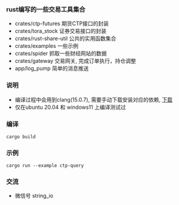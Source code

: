 ### rust编写的一些交易工具集合
* crates/ctp-futures 期货CTP接口的封装
* crates/tora_stock 证券交易接口的封装
* crates/rust-share-util 公共的实用函数集合
* crates/examples 一些示例
* crates/spider 抓取一些财经网站的数据
* crates/gateway 交易网关, 完成订单执行，持仓调整
* app/log_pump 简单的消息推送

### 说明
* 编译过程中会用到clang(15.0.7), 需要手动下载安装对应的依赖, [下载](https://github.com/llvm/llvm-project/releases/tag/llvmorg-15.0.7)
* 仅在ubuntu 20.04 和 windows11 上编译测试过

### 编译
```
cargo build
```

### 示例
```
cargo run --example ctp-query
```

### 交流

* 微信号 string_io